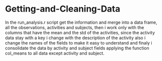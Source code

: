 # Getting-and-Cleaning-Data

In the run_analysis.r script get the information and merge into a data frame, all the observations, activities and subjects, then i work only with the columns that have the mean and the std of the activities, since the activity data stay with a key i change with the description of the activity also i change the names of the fields to make it easy to understand and finaly i consolidate the data by activity and subject fields applying the function col_means to all data except activity and subject.
